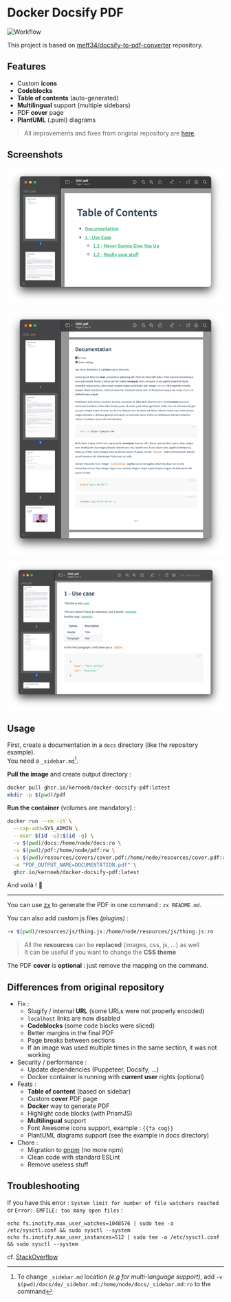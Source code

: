 # Docker Docsify PDF

![Workflow](https://github.com/kernoeb/docker-docsify-pdf/actions/workflows/docker-publish.yml/badge.svg)

This project is based on [meff34/docsify-to-pdf-converter](https://github.com/meff34/docsify-to-pdf-converter/) repository.

## Features

- Custom **icons**
- **Codeblocks**
- **Table of contents** (auto-generated)
- **Multilingual** support (multiple sidebars)
- PDF **cover** page
- **PlantUML** (.puml) diagrams

> All improvements and fixes from original repository are [here](#differences-from-original-repository).


## Screenshots

![Screenshot 1](img/capture1.png)

![Screenshot 2](img/capture2.png)

![img.png](img/capture3.png)

## Usage

First, create a documentation in a `docs` directory (like the repository example).  
You need a `_sidebar.md`[^1].

**Pull the image** and create output directory :
```bash
docker pull ghcr.io/kernoeb/docker-docsify-pdf:latest
mkdir -p $(pwd)/pdf
```

**Run the container** (volumes are mandatory) :
```bash
docker run --rm -it \
  --cap-add=SYS_ADMIN \
  --user $(id -u):$(id -g) \
  -v $(pwd)/docs:/home/node/docs:ro \
  -v $(pwd)/pdf:/home/node/pdf:rw \
  -v $(pwd)/resources/covers/cover.pdf:/home/node/resources/cover.pdf:ro \
  -e "PDF_OUTPUT_NAME=DOCUMENTATION.pdf" \
  ghcr.io/kernoeb/docker-docsify-pdf:latest
```

And voilà ! :tada:

---

You can use [zx](https://github.com/google/zx) to generate the PDF in one command : `zx README.md`.

You can also add custom js files _(plugins)_ : 

```bash
-v $(pwd)/resources/js/thing.js:/home/node/resources/js/thing.js:ro
```

> All the **resources** can be **replaced** (images, css, js, ...) as well   
> It can be useful if you want to change the **CSS theme**

The PDF **cover** is **optional** : just remove the mapping on the command.

## Differences from original repository

- Fix :
  - Slugify / internal **URL** (some URLs were not properly encoded)
  - `localhost` links are now disabled
  - **Codeblocks** (some code blocks were sliced)
  - Better margins in the final PDF
  - Page breaks between sections
  - If an image was used multiple times in the same section, it was not working
- Security / performance :
  - Update dependencies (Puppeteer, Docsify, ...)
  - Docker container is running with **current user** rights (optional)
- Feats :
  - **Table of content** (based on sidebar)
  - Custom **cover** PDF page
  - **Docker** way to generate PDF
  - Highlight code blocks (with PrismJS)
  - **Multilingual** support
  - Font Awesome icons support, example : `{{fa cog}}`
  - PlantUML diagrams support (see the example in docs directory)
- Chore :
  - Migration to [pnpm](https://pnpm.io/) (no more npm)
  - Clean code with standard ESLint
  - Remove useless stuff

## Troubleshooting

If you have this error : `System limit for number of file watchers reached` or `Error: EMFILE: too many open files` :

```
echo fs.inotify.max_user_watches=1048576 | sudo tee -a /etc/sysctl.conf && sudo sysctl --system
echo fs.inotify.max_user_instances=512 | sudo tee -a /etc/sysctl.conf && sudo sysctl --system
```
cf. [StackOverflow](https://stackoverflow.com/questions/53930305/nodemon-error-system-limit-for-number-of-file-watchers-reached)

[^1]: To change `_sidebar.md` location _(e.g for multi-language support)_, add `-v $(pwd)/docs/de/_sidebar.md:/home/node/docs/_sidebar.md:ro` to the command

